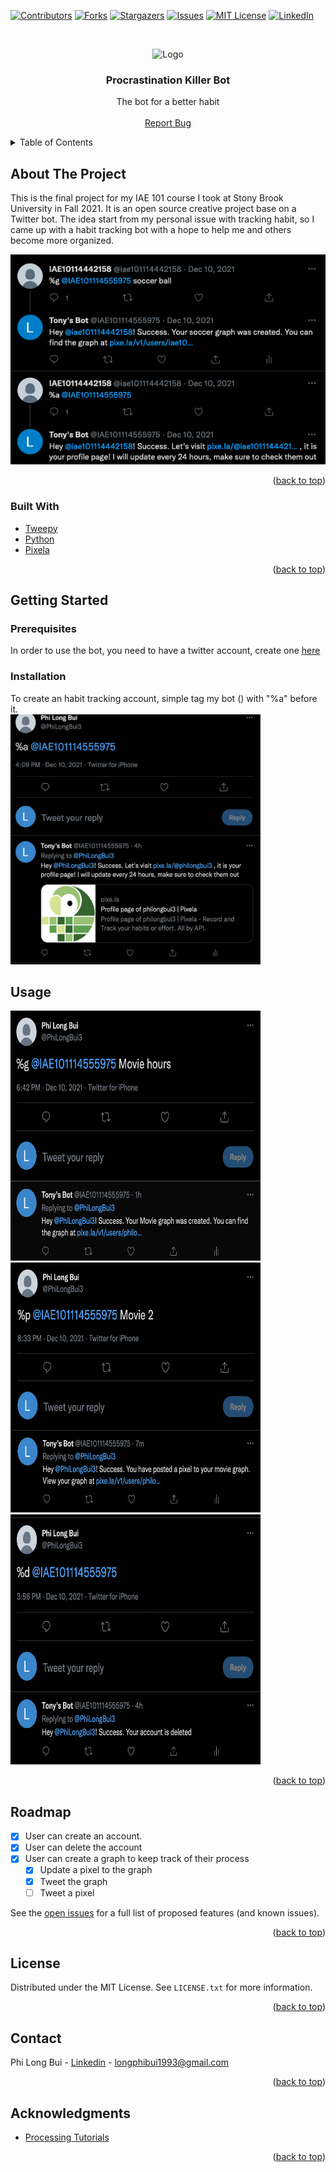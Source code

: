 <div id="top"></div>

<!-- PROJECT SHIELDS -->
<!--
*** I'm using markdown "reference style" links for readability.
*** Reference links are enclosed in brackets [ ] instead of parentheses ( ).
*** See the bottom of this document for the declaration of the reference variables
*** for contributors-url, forks-url, etc. This is an optional, concise syntax you may use.
*** https://www.markdownguide.org/basic-syntax/#reference-style-links
-->
[![Contributors][contributors-shield]][contributors-url]
[![Forks][forks-shield]][forks-url]
[![Stargazers][stars-shield]][stars-url]
[![Issues][issues-shield]][issues-url]
[![MIT License][license-shield]][license-url]
[![LinkedIn][linkedin-shield]][linkedin-url]

<!-- PROJECT LOGO -->
<br />
<div align="center">
  <p>
    <img src="img/logo.png" alt="Logo" width="400" height="400">
 </p>

<h3 align="center">Procrastination Killer Bot</h3>

  <p align="center">
    The bot for a better habit
    <!--<br />
    <a href="https://github.com/github_username/repo_name"><strong>Explore the docs »</strong></a>-->
    <br />
    <br />
<!--     <a href="https://drive.google.com/uc?export=download&id=1rY_OOOybkd8zDA7SwHek3I6_Cy2AyheE">Download Demo</a>
    · -->
    <a href="https://github.com/tonybuii2003/TwitterBot/issues">Report Bug</a>
    <!--·
    <a href="https://github.com/github_username/repo_name/issues">Request Feature</a>
    -->
  </p>
</div>

<!-- TABLE OF CONTENTS -->
<details>
  <summary>Table of Contents</summary>
  <ol>
    <li>
      <a href="#about-the-project">About The Project</a>
      <ul>
        <li><a href="#built-with">Built With</a></li>
      </ul>
    </li>
    <li>
      <a href="#getting-started">Getting Started</a>
      <ul>
        <li><a href="#prerequisites">Prerequisites</a></li>
        <li><a href="#installation">Installation</a></li>
      </ul>
    </li>
    <li><a href="#usage">Usage</a></li>
    <li><a href="#roadmap">Roadmap</a></li>
    <!--<li><a href="#contributing">Contributing</a></li>-->
    <li><a href="#license">License</a></li>
    <li><a href="#contact">Contact</a></li>
    <li><a href="#acknowledgments">Acknowledgments</a></li>
  </ol>
</details>



<!-- ABOUT THE PROJECT -->
## About The Project
This is the final project for my IAE 101 course I took at Stony Brook University in Fall 2021. It is an open source creative project base on a Twitter bot.
The idea start from my personal issue with tracking habit, so I came up with a habit tracking bot with a hope to help me and others become more organized. 

[![Product Name Screen Shot][product-screenshot]](img/screenshot.png)

<p align="right">(<a href="#top">back to top</a>)</p>

### Built With

<!--* [Next.js](https://nextjs.org/) -->
* [Tweepy](https://www.tweepy.org/)
* [Python](https://www.python.org/)
* [Pixela](https://pixe.la/)

<p align="right">(<a href="#top">back to top</a>)</p>



<!-- GETTING STARTED -->
## Getting Started
### Prerequisites

In order to use the bot, you need to have a twitter account, create one [here](https://twitter.com)

### Installation
To create an habit tracking account, simple tag my bot () with "%a" before it. <br /> 
<img src="img/create.png" alt="Create an account" width="400" height="400">
<!--
1. Get a free API Key at [https://example.com](https://example.com)
2. Clone the repo
   ```sh
   git clone https://github.com/github_username/repo_name.git
   ```
3. Install NPM packages
   ```sh
   npm install
   ```
4. Enter your API in `config.js`
   ```js
   const API_KEY = 'ENTER YOUR API';
   ```

<p align="right">(<a href="#top">back to top</a>)</p>
-->


<!-- USAGE EXAMPLES -->
## Usage

<img src="img/graph.png" alt="Create an account" width="400" height="400">
<img src="img/post.png" alt="Create an account" width="400" height="400">
<img src="img/delete.png" alt="Create an account" width="400" height="400">

<p align="right">(<a href="#top">back to top</a>)</p>



<!-- ROADMAP -->
## Roadmap

- [x] User can create an account.
- [x] User can delete the account
- [x] User can create a graph to keep track of their process
    - [x] Update a pixel to the graph
    - [x] Tweet the graph 
    - [ ] Tweet a pixel

See the [open issues](https://github.com/tonybuii2003/Twitter/issues) for a full list of proposed features (and known issues).

<p align="right">(<a href="#top">back to top</a>)</p>


<!-- LICENSE -->
## License

Distributed under the MIT License. See `LICENSE.txt` for more information.

<p align="right">(<a href="#top">back to top</a>)</p>

<!-- CONTACT -->
## Contact

Phi Long Bui - [Linkedin](https://www.linkedin.com/in/tonybui2003) - longphibui1993@gmail.com

<p align="right">(<a href="#top">back to top</a>)</p>



<!-- ACKNOWLEDGMENTS -->
## Acknowledgments

* [Processing Tutorials](https://processing.org/tutorials)

<p align="right">(<a href="#top">back to top</a>)</p>



<!-- MARKDOWN LINKS & IMAGES -->
<!-- https://www.markdownguide.org/basic-syntax/#reference-style-links -->
[contributors-shield]: https://img.shields.io/github/contributors/tonybuii2003/TwitterBot.svg?style=for-the-badge
[contributors-url]: https://github.com/tonybuii2003/TwitterBot/graphs/contributors
[forks-shield]: https://img.shields.io/github/forks/tonybuii2003/TwitterBot.svg?style=for-the-badge
[forks-url]: https://github.com/tonybuii2003/TwitterBot/network/members
[stars-shield]: https://img.shields.io/github/stars/tonybuii2003/TwitterBot.svg?style=for-the-badge
[stars-url]: https://github.com/tonybuii2003/TwitterBot/stargazers
[issues-shield]: https://img.shields.io/github/issues/tonybuii2003/TwitterBot.svg?style=for-the-badge
[issues-url]: https://github.com/tonybuii2003/ProjectZero/issues
[license-shield]: https://img.shields.io/github/license/tonybuii2003/TwitterBot.svg?style=for-the-badge
[license-url]: https://github.com/tonybuii2003/TwitterBot/main/LICENSE
[linkedin-shield]: https://img.shields.io/badge/-LinkedIn-blue.svg?style=for-the-badge&logo=linkedin&colorB=555
[linkedin-url]: https://www.linkedin.com/in/tonybui2003
[product-screenshot]: img/screenshot1.png
